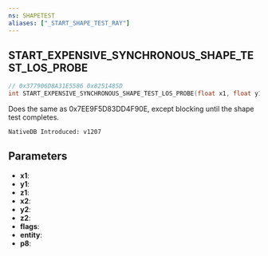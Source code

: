 ```yaml
---
ns: SHAPETEST
aliases: ["_START_SHAPE_TEST_RAY"]
---
```

## START_EXPENSIVE_SYNCHRONOUS_SHAPE_TEST_LOS_PROBE

```c
// 0x377906D8A31E5586 0x8251485D
int START_EXPENSIVE_SYNCHRONOUS_SHAPE_TEST_LOS_PROBE(float x1, float y1, float z1, float x2, float y2, float z2, int flags, Entity entity, int p8);
```

Does the same as 0x7EE9F5D83DD4F90E, except blocking until the shape test completes.

```
NativeDB Introduced: v1207
```

## Parameters
* **x1**:
* **y1**:
* **z1**:
* **x2**:
* **y2**:
* **z2**:
* **flags**:
* **entity**:
* **p8**:
